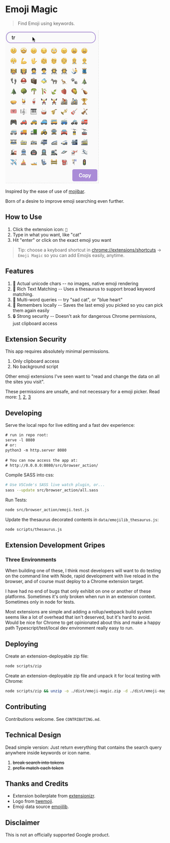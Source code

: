 # Emoji Magic

> Find Emoji using keywords.

![gif in action](./screenshots/demo.gif?raw=true)

Inspired by the ease of use of [mojibar](https://github.com/muan/mojibar).

Born of a desire to improve emoji searching even further.

## How to Use

1. Click the extension icon: `🔮`
2. Type in what you want, like "cat"
3. Hit "enter" or click on the exact emoji you want

> Tip: choose a keyboard shortcut in [chrome://extensions/shortcuts](chrome://extensions/shortcuts) -> `Emoji Magic` so you can add Emojis easily, anytime.

## Features

1. 🔧 Actual unicode chars -- no images, native emoji rendering
2. 📘 Rich Text Matching -- Uses a thesaurus to support broad keyword matching.
3. 🔗 Multi-word queries -- try "sad cat", or "blue heart"
4. 🧠 Remembers locally -- Saves the last emoji you picked so you can pick them again easily
5. 🔒 Strong security -- Doesn't ask for dangerous Chrome permissions, just clipboard access

## Extension Security

This app requires absolutely minimal permissions.

1. Only clipboard access
1. No background script

Other emoji extensions I've seen want to "read and change the data on all the sites you visit".

These permissions are unsafe, and not necessary for a emoji picker. Read more: [1], [2], [3]

## Developing

Serve the local repo for live editing and a fast dev experience:

```
# run in repo root:
serve -l 8080
# or:
python3 -m http.server 8080 

# You can now access the app at:
# http://0.0.0.0:8080/src/browser_action/
```

Compile SASS into css:

```sh
# Use VSCode's SASS live watch plugin, or...
sass --update src/browser_action/all.sass
```

Run Tests:

```sh
node src/browser_action/emoji.test.js
```

Update the thesaurus decorated contents in `data/emojilib_thesaurus.js`:

```sh
node scripts/thesaurus.js
```

## Extension Development Gripes

### Three Environments

When building one of these, I think most developers will want to do testing on the command line with Node, rapid development with live reload in the browser, and of course must deploy to a Chrome extension target.

I have had no end of bugs that only exhibit on one or another of these platforms. Sometimes it's only broken when run in an extension context. Sometimes only in node for tests.

Most extensions are simple and adding a rollup/webpack build system seems like a lot of overhead that isn't deserved, but it's hard to avoid. Would be nice for Chrome to get opinionated about this and make a happy path Typescript/test/local dev environment really easy to run.

## Deploying

Create an extension-deployable zip file:

```sh
node scripts/zip
```

Create an extension-deployable zip file and unpack it for local testing with Chrome:

```sh
node scripts/zip && unzip -o ./dist/emoji-magic.zip -d ./dist/emoji-magic
```

## Contributing

Contributions welcome. See `CONTRIBUTING.md`.

## Technical Design

Dead simple version: Just return everything that contains the search query anywhere inside keywords or icon name.

1. ~~break search into tokens~~
2. ~~prefix match each token~~

## Thanks and Credits

* Extension boilerplate from [extensionizr](extensionizr.com).
* Logo from [twemoji](https://github.com/twitter/twemoji).
* Emoji data source [emojilib](https://github.com/muan/emojilib).

[1]: https://www.extrahop.com/company/blog/2018/fake-chrome-extension-threat-hunt/

[2]: https://www.wired.com/story/chrome-extension-malware/

[3]: https://krebsonsecurity.com/2018/09/browser-extensions-are-they-worth-the-risk/

## Disclaimer

This is not an officially supported Google product.
